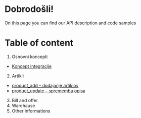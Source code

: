 Dobrodošli!
===

On this page you can find our API description and code samples

Table of content
===
1. Osnovni koncepti
  - [Koncept integracije](basic_concepts.md#koncept-integracije)
2. Artikli
  - [product_add – dodajanje artiklov](product.md#product_add--dodajanje-artiklov)
  - [product_update – sprememba opisa](product.md#product_update--sprememba-opisa)
3. Bill and offer
4. Warehause
5. Other informations
